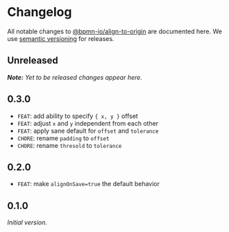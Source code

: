 # Changelog

All notable changes to [@bpmn-io/align-to-origin](https://github.com/bpmn-io/align-to-origin) are documented here. We use [semantic versioning](http://semver.org/) for releases.

## Unreleased

___Note:__ Yet to be released changes appear here._

## 0.3.0

* `FEAT`: add ability to specify `{ x, y }` offset
* `FEAT`: adjust `x` and `y` independent from each other
* `FEAT`: apply sane default for `offset` and `tolerance`
* `CHORE`: rename `padding` to `offset`
* `CHORE`: rename `thresold` to `tolerance`

## 0.2.0

* `FEAT`: make `alignOnSave=true` the default behavior

## 0.1.0

_Initial version._